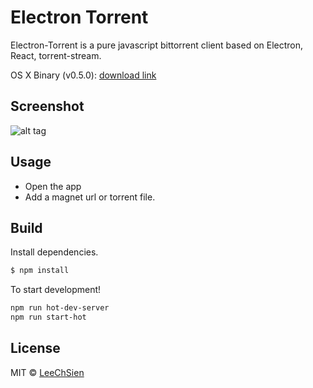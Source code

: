 Electron Torrent
==============

Electron-Torrent is a pure javascript bittorrent client based on Electron, React, torrent-stream.

OS X Binary (v0.5.0): [download link](https://goo.gl/NmvddN)

Screenshot
------------

![alt tag](https://cloud.githubusercontent.com/assets/1298784/9428375/d335081c-49de-11e5-9cd0-e812a132d293.png)

Usage
------------
* Open the app
* Add a magnet url or torrent file.

Build
------------
Install dependencies.

```bash
$ npm install
```

To start development!

```bash
npm run hot-dev-server
npm run start-hot
```
License
------------
MIT © [LeeChSien](https://github.com/LeeChSien)
